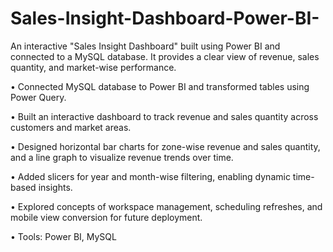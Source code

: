 # Sales-Insight-Dashboard-Power-BI-
An interactive "Sales Insight Dashboard" built using Power BI and connected to a MySQL database. It provides a clear view of revenue, sales quantity, and market-wise performance.

• Connected MySQL database to Power BI and transformed tables using Power Query.

• Built an interactive dashboard to track revenue and sales quantity across customers and market areas. 

• Designed horizontal bar charts for zone-wise revenue and sales quantity, and a line graph to visualize revenue trends over time. 

• Added slicers for year and month-wise filtering, enabling dynamic time-based insights. 

• Explored concepts of workspace management, scheduling refreshes, and mobile view conversion for future deployment. 

• Tools: Power BI, MySQL

